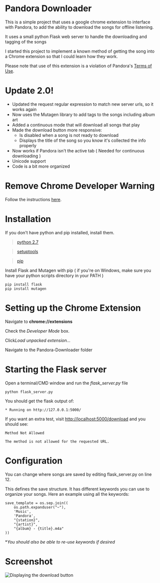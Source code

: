 Pandora Downloader
==================
This is a simple project that uses a google chrome extension to interface with Pandora, to add the ability to download the songs for offline listening.

It uses a small python Flask web server to handle the downloading and tagging of the songs

I started this project to implement a known method of getting the song into a Chrome extension so that I could learn how they work.

Please note that use of this extension is a violation of Pandora's [Terms of Use](https://www.pandora.com/legal).


Update 2.0!
===========
 - Updated the request regular expression to match new server urls, so it works again
 - Now uses the Mutagen library to add tags to the songs including album art
 - Added a continuous mode that will download all songs that play
 - Made the download button more responsive:
   - Is disabled when a song is not ready to download
   - Displays the title of the song so you know it's collected the info properly
 - Now works if Pandora isn't the active tab ( Needed for continuous downloading )
 - Unicode support
 - Code is a bit more organized 

Remove Chrome Developer Warning
===============================
Follow the instructions [here](http://stackoverflow.com/a/30361260).

Installation
============
If you don't have python and pip installed, install them.

> [python 2.7](http://www.python.org/download/)

> [setuptools](https://pypi.python.org/pypi/setuptools#installation-instructions)

> [pip](http://www.pip-installer.org/en/latest/installing.html)

Install Flask and Mutagen with pip ( if you're on Windows, make sure you have your python scripts directory in your PATH )
```
pip install flask
pip install mutagen
```

Setting up the Chrome Extension
===============================

Navigate to **chrome://extensions**

Check the *Developer Mode* box.

Click*Load unpacked extension...*

Navigate to the Pandora-Downloader folder

Starting the Flask server
=========================
Open a terminal/CMD window and run the *flask_server.py* file
```
python flask_server.py
```

You should get the flask output of:
```
* Running on http://127.0.0.1:5000/
```

If you want an extra test, visit [http://localhost:5000/download](http://localhost:5000/download) and you should see:
```
Method Not Allowed

The method is not allowed for the requested URL.
```

Configuration
=============
You can change where songs are saved by editing flask_server.py on line 12.

This defines the save structure. It has different keywords you can use to organize your songs. Here an example using all the keywords:
```
save_template = os.sep.join((
    os.path.expanduser("~"),
    'Music',
    'Pandora',
    "{station}",
    "{artist}",
    "{album} - {title}.m4a"
))
```
**You should also be able to re-use keywords if desired*

Screenshot
==========
![Displaying the download button](http://i.imgur.com/CQxRWXS.png "Download Button")


